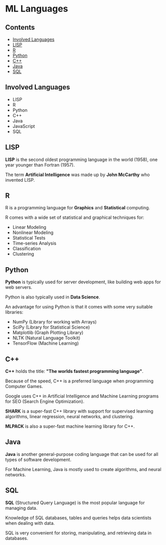 # ML Languages

## Contents

- [Involved Languages](#involved-languages)
- [LISP](#lisp)
- [R](#r)
- [Python](#python)
- [C++](#c)
- [Java](#java)
- [SQL](#sql)

## Involved Languages

- LISP
- R
- Python
- C++
- Java
- JavaScript
- SQL

## LISP

**LISP** is the second oldest programming language in the world (1958), one year younger than Fortran (1957).

The term **Artificial Intelligence** was made up by **John McCarthy** who invented LISP.

## R

R is a programming language for **Graphics** and **Statistical** computing.

R comes with a wide set of statistical and graphical techniques for:

- Linear Modeling
- Nonlinear Modeling
- Statistical Tests
- Time-series Analysis
- Classification
- Clustering

## Python

**Python** is typically used for server development, like building web apps for web servers.

Python is also typically used in **Data Science**.

An advantage for using Python is that it comes with some very suitable libraries:

- NumPy (Library for working with Arrays)
- SciPy (Library for Statistical Science)
- Matplotlib (Graph Plotting Library)
- NLTK (Natural Language Toolkit)
- TensorFlow (Machine Learning)

## C++

**C++** holds the title: **"The worlds fastest programming language"**.

Because of the speed, C++ is a preferred language when programming Computer Games.

Google uses C++ in Artificial Intelligence and Machine Learning programs for SEO (Search Engine Optimization).

**SHARK** is a super-fast C++ library with support for supervised learning algorithms, linear regression, neural networks, and clustering.

**MLPACK** is also a super-fast machine learning library for C++.

## Java

**Java** is another general-purpose coding language that can be used for all types of software development.

For Machine Learning, Java is mostly used to create algorithms, and neural networks.

## SQL

**SQL** (Structured Query Language) is the most popular language for managing data.

Knowledge of SQL databases, tables and queries helps data scientists when dealing with data.

SQL is very convenient for storing, manipulating, and retrieving data in databases.
